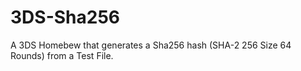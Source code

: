 # 3DS-Sha256
A 3DS Homebew that generates a Sha256 hash (SHA-2 256 Size 64 Rounds) from a Test File.
